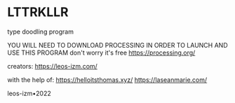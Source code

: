 # LTTRKLLR
type doodling program


YOU WILL NEED TO DOWNLOAD PROCESSING IN ORDER TO LAUNCH AND USE THIS PROGRAM
don't worry it's free https://processing.org/


creators:
https://leos-izm.com/

with the help of:
https://helloitsthomas.xyz/
https://laseanmarie.com/

leos-izm•2022


